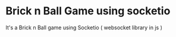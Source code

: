# Brick n Ball Game using socketio

<p>It's a Brick n Ball game using Socketio ( websocket library in js )</p>

